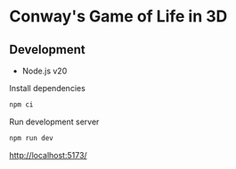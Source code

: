 # Conway's Game of Life in 3D

## Development

- Node.js v20

Install dependencies

```sh
npm ci
```

Run development server

```sh
npm run dev
```

<http://localhost:5173/>
